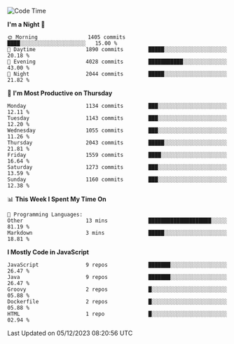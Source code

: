 <!--START_SECTION:waka-->
![Code Time](http://img.shields.io/badge/Code%20Time-1%2C316%20hrs%2053%20mins-blue)

**I'm a Night 🦉** 

```text
🌞 Morning                1405 commits        ████░░░░░░░░░░░░░░░░░░░░░   15.00 % 
🌆 Daytime                1890 commits        █████░░░░░░░░░░░░░░░░░░░░   20.18 % 
🌃 Evening                4028 commits        ███████████░░░░░░░░░░░░░░   43.00 % 
🌙 Night                  2044 commits        █████░░░░░░░░░░░░░░░░░░░░   21.82 % 
```
📅 **I'm Most Productive on Thursday** 

```text
Monday                   1134 commits        ███░░░░░░░░░░░░░░░░░░░░░░   12.11 % 
Tuesday                  1143 commits        ███░░░░░░░░░░░░░░░░░░░░░░   12.20 % 
Wednesday                1055 commits        ███░░░░░░░░░░░░░░░░░░░░░░   11.26 % 
Thursday                 2043 commits        █████░░░░░░░░░░░░░░░░░░░░   21.81 % 
Friday                   1559 commits        ████░░░░░░░░░░░░░░░░░░░░░   16.64 % 
Saturday                 1273 commits        ███░░░░░░░░░░░░░░░░░░░░░░   13.59 % 
Sunday                   1160 commits        ███░░░░░░░░░░░░░░░░░░░░░░   12.38 % 
```


📊 **This Week I Spent My Time On** 

```text
💬 Programming Languages: 
Other                    13 mins             ████████████████████░░░░░   81.19 % 
Markdown                 3 mins              █████░░░░░░░░░░░░░░░░░░░░   18.81 % 
```

**I Mostly Code in JavaScript** 

```text
JavaScript               9 repos             ███████░░░░░░░░░░░░░░░░░░   26.47 % 
Java                     9 repos             ███████░░░░░░░░░░░░░░░░░░   26.47 % 
Groovy                   2 repos             █░░░░░░░░░░░░░░░░░░░░░░░░   05.88 % 
Dockerfile               2 repos             █░░░░░░░░░░░░░░░░░░░░░░░░   05.88 % 
HTML                     1 repo              █░░░░░░░░░░░░░░░░░░░░░░░░   02.94 % 
```




 Last Updated on 05/12/2023 08:20:56 UTC
<!--END_SECTION:waka-->
